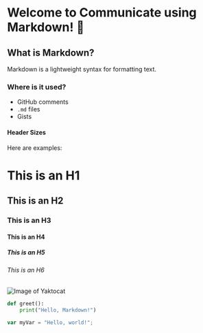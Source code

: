 # Welcome to Communicate using Markdown! 👋

## What is Markdown?

Markdown is a lightweight syntax for formatting text.

### Where is it used?

- GitHub comments
- `.md` files
- Gists

#### Header Sizes

Here are examples:

# This is an H1
## This is an H2
### This is an H3
#### This is an H4
##### This is an H5
###### This is an H6

![Image of Yaktocat](https://octodex.github.com/images/yaktocat.png)

```python
def greet():
    print("Hello, Markdown!")
```
``` javascript
var myVar = "Hello, world!";
```
